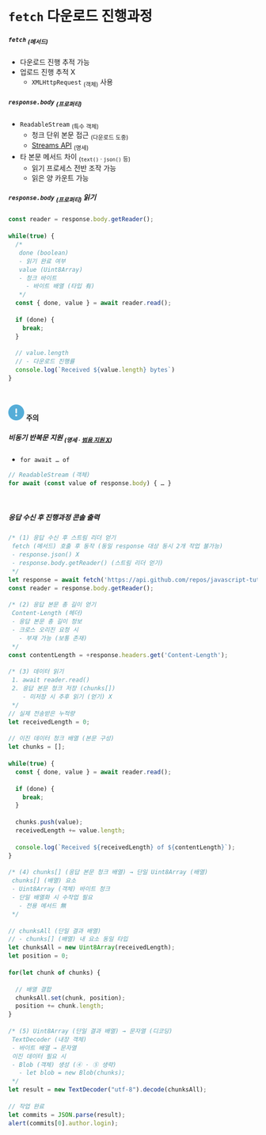 `fetch` 다운로드 진행과정
====

##### `fetch` <sub>(메서드)</sub>
- 다운로드 진행 추적 가능
- 업로드 진행 추적 X
  - `XMLHttpRequest` <sub>(객체)</sub> 사용

##### `response.body` <sub>(프로퍼티)</sub>
- `ReadableStream` <sub>(특수 객체)</sub>
  - 청크 단위 본문 접근 <sub>(다운로드 도중)</sub>
  - [Streams API](https://streams.spec.whatwg.org/#rs-class) <sub>(명세)</sub>
- 타 본문 메서드 차이 <sub>(`text()` · `json()` 등)</sub>
  - 읽기 프로세스 전반 조작 가능
  - 읽은 양 카운트 가능

##### `response.body` <sub>(프로퍼티)</sub> 읽기
```javascript
const reader = response.body.getReader();

while(true) {
  /*
   done (boolean)
   - 읽기 완료 여부
   value (Uint8Array)
   - 청크 바이트
     - 바이트 배열 (타입 有)
   */
  const { done, value } = await reader.read();

  if (done) {
    break;
  }

  // value.length
  // - 다운로드 진행률
  console.log(`Received ${value.length} bytes`)
}
```

<br />

<img src="../../images/commons/icons/circle-exclamation-solid.svg" /> **주의**

##### 비동기 반복문 지원 <sub>(명세 · [범용 지원 X](https://github.com/whatwg/streams/issues/778#issuecomment-461341033))</sub>
- `for await … of`
```javascript
// ReadableStream (객체)
for await (const value of response.body) { … }
```

<br />

##### 응답 수신 후 진행과정 콘솔 출력
```javascript
/* (1) 응답 수신 후 스트림 리더 얻기
 fetch (메서드) 호출 후 동작 (동일 response 대상 동시 2개 작업 불가능)
 - response.json() X
 - response.body.getReader() (스트림 리더 얻기)
 */
let response = await fetch('https://api.github.com/repos/javascript-tutorial/en.javascript.info/commits?per_page=100');
const reader = response.body.getReader();

/* (2) 응답 본문 총 길이 얻기
 Content-Length (헤더)
 - 응답 본문 총 길이 정보
 - 크로스 오리진 요청 시
   - 부재 가능 (보통 존재)
 */
const contentLength = +response.headers.get('Content-Length');

/* (3) 데이터 읽기
 1. await reader.read()
 2. 응답 본문 청크 저장 (chunks[])
    - 미저장 시 추후 읽기 (얻기) X
 */
// 실제 전송받은 누적량
let receivedLength = 0;

// 이진 데이터 청크 배열 (본문 구성)
let chunks = [];

while(true) {
  const { done, value } = await reader.read();

  if (done) {
    break;
  }

  chunks.push(value);
  receivedLength += value.length;

  console.log(`Received ${receivedLength} of ${contentLength}`);
}

/* (4) chunks[] (응답 본문 청크 배열) → 단일 Uint8Array (배열)
 chunks[] (배열) 요소
 - Uint8Array (객체) 바이트 청크
 - 단일 배열화 시 수작업 필요
   - 전용 메서드 無
 */

// chunksAll (단일 결과 배열)
// - chunks[] (배열) 내 요소 동일 타입
let chunksAll = new Uint8Array(receivedLength);
let position = 0;

for(let chunk of chunks) {

  // 배열 결합
  chunksAll.set(chunk, position);
  position += chunk.length;
}

/* (5) Uint8Array (단일 결과 배열) → 문자열 (디코딩)
 TextDecoder (내장 객체)
 - 바이트 배열 → 문자열
 이진 데이터 필요 시
 - Blob (객체) 생성 (④ · ⑤ 생략)
   - let blob = new Blob(chunks);
 */
let result = new TextDecoder("utf-8").decode(chunksAll);

// 작업 완료
let commits = JSON.parse(result);
alert(commits[0].author.login);
```
